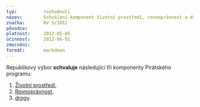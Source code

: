 ```yaml
---
typ:          rozhodnutí
název:        Schválení komponent životní prostředí, rovnoprávnost a drogy
značka:       RV 5/2012
původce:      
platnost:     2012-05-05
účinnost:     2012-06-01
zmocnění:     
formát:       markdown
---
```

Republikový výbor **schvaluje** následující tři komponenty Pirátského programu:

1. [Životní prostředí](http://www.pirati.cz/program/zivotni_prostredi),
2. [Rovnoprávnost](http://www.pirati.cz/program/rovnopravnost),
3. [drogy](http://www.pirati.cz/program/drogy).
